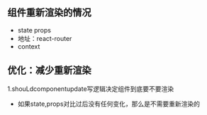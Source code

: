 ## 组件重新渲染的情况
- state props
- 地址：react-router
- context

## 优化：减少重新渲染
1.shouLdcomponentupdate写逻辑决定组件到底要不要渲染

- 如果state,props对比过后没有任何变化，那么是不需要重新渲染的
